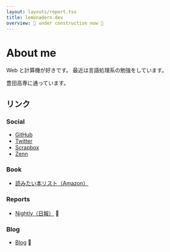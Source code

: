 ```yaml
---
layout: layouts/report.tsx
title: lemonadern.dev
overview: 🚧 under construction now 🚧
---
```


# About me

Web と計算機が好きです。 最近は言語処理系の勉強をしています。

豊田高専に通っています。

## リンク

### Social

- [GitHub](https://github.com/lemonadern)
- [Twitter](https://twitter.com/lemonadern)
- [Scrapbox](https://scrapbox.io/lemonadern/)
- [Zenn](https://zenn.dev/lemonadern)

### Book

- [読みたい本リスト（Amazon）](https://www.amazon.co.jp/hz/wishlist/genericItemsPage/14QM3K8A7R548?type=wishlist&filter=unpurchased&sort=priority)

### Reports

- [Nightly（日報）](nightly/) :tada:

<!--

- [Weekly](weekly/) :tada:
- [Monthly](monthly/) :tada:

 -->

### Blog

- [Blog](blog/) :construction:
